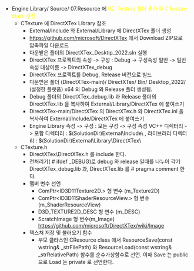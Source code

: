 - Engine Library/ Source/ 07.Resource 에 <span style="color: yellow">02. Testure 폴더 추가 후 CTexture class 생성</span>
	- CTexture 에 DirectXTex Library 참조
		- External/Include 와 External/Library 에 DirectXTex 폴더 생성
		- https://github.com/microsoft/DirectXTex 에서 Download ZIP으로 압축파일 다운로드
		- 다운받은 폴더의  DirectXTex_Desktip_2022.sln 실행
		- DirectXTex 프로젝트의 속성 -> 구성 : Debug -> 구성속성 일반 -> 일반속성 대상이름 -> DirectXTex_debug
		- DirectXTex 프로젝트를 Debug, Release 버전으로 빌드
		- 다운받은 폴더 (DirectXTex-main)/ DirectXTex/ Bin/ Desktop_2022/ (설정한 플랫폼) x64 의 Debug 와 Release 폴더 생성됨.
		- Debug 폴더의 DirectXTex_debug.lib 과 Release 폴더의 DirectXTex.lib 을 복사하여 External/Library/DirectXTex 에 붙여쓰기
		- DirectXTex-main/DirectXTex 의 DirectXTex.h 와 DirectXTex.inl 을 복사하여 External/Include/DirectXTex 에 붙여쓰기
		- Engine Library 속성 -> 구성 : 모든 구성 -> 구성 속성 VC++ 디렉터리 -> 포함 디렉터리 : $(SolutionDir)External\Include\ , 라이브러리 디렉터리 : $(SolutionDir)External\Library\DirectXTex\
	- CTexture.h
		- DirectXTex\DirectXTex.h 를 include 한다.
		- 전처리기( # ifdef _DEBUG)로 debug 와  release 일때를 나누어 각기 DirectXTex_debug.lib 과, DirectXTex.lib 를 # pragma comment 한다.
		- 맴버 변수 선언
			- ComPtr<ID3D11Texture2D.> 형 변수 (m_Texture2D)
			- ComPtr<ID3D11ShaderResourceView.> 형 변수 (m_ShaderResourceView)
			- D3D_TEXTURE2D_DESC 형 변수 (m_DESC)
			- ScratchImage 형 변수(m_Image) https://github.com/microsoft/DirectXTex/wiki/Image
		- 텍스쳐 저장 및 불러오기 함수
			- 부모 클라스인 CResource class 에서 ResourceSave(const wstring& _strFilePath) 와 ResourceLoad(const wstring& _strRelativePath) 함수를 순수가상함수로 선언. 이때 Save 는 public 으로 Load 는 private 로 선언한다.